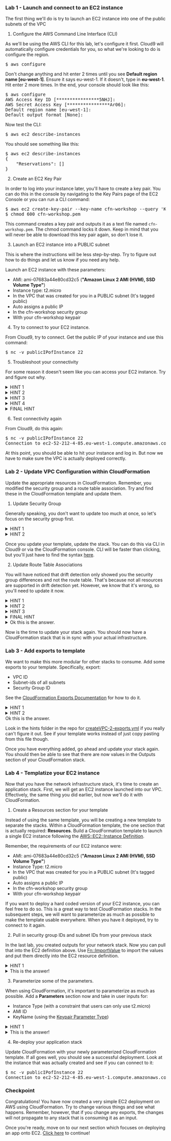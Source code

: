 ### Lab 1 - Launch and connect to an EC2 instance
The first thing we'll do is try to launch an EC2 instance into one of the public subnets of the VPC

1. Configure the AWS Command Line Interface (CLI)

As we'll be using the AWS CLI for this lab, let's configure it first. Cloud9 will automatically configure credentials for you, so what we're looking to do is configure the region.

<pre>
$ aws configure
</pre>

Don't change anything and hit enter 2 times until you see **Default region name [eu-west-1]**. Ensure it says eu-west-1. If it doesn't, type in **eu-west-1**. Hit enter 2 more times. In the end, your console should look like this:

<pre>
$ aws configure
AWS Access Key ID [****************5NHJ]: 
AWS Secret Access Key [****************Ar06]: 
Default region name [eu-west-1]: 
Default output format [None]: 
</pre>

Now test the CLI:

<pre>
$ aws ec2 describe-instances
</pre>

You should see something like this:

<pre>
$ aws ec2 describe-instances
{
    "Reservations": []
}
</pre>

2. Create an EC2 Key Pair

In order to log into your instance later, you'll have to create a key pair. You can do this in the console by navigating to the Key Pairs page of the EC2 Console or you can run a CLI command:

<pre>
$ aws ec2 create-key-pair --key-name cfn-workshop --query 'KeyMaterial' --output text > cfn-workshop.pem
$ chmod 600 cfn-workshop.pem
</pre>

This command creates a key pair and outputs it as a text file named `cfn-workshop.pem`. The chmod command locks it down. Keep in mind that you will never be able to download this key pair again, so don't lose it.

3. Launch an EC2 instance into a PUBLIC subnet

This is where the instructions will be less step-by-step. Try to figure out how to do things and let us know if you need any help. 

Launch an EC2 instance with these parameters:
- AMI: ami-07683a44e80cd32c5 (**"Amazon Linux 2 AMI (HVM), SSD Volume Type"**)
- Instance type: t2.micro
- In the VPC that was created for you in a PUBLIC subnet (It's tagged public)
- Auto assigns a public IP
- In the cfn-workshop security group
- With your cfn-workshop keypair

4. Try to connect to your EC2 instance.

From Cloud9, try to connect. Get the public IP of your instance and use this command:

<pre>
$ nc -v publicIPofInstance 22
</pre>

5. Troubleshoot your connectivity

For some reason it doesn't seem like you can access your EC2 instance. Try and figure out why. 
<details>
<summary>HINT 1</summary>
There are a number of prerequisites for EC2 instances to be reachable via public IP. First they must have a public IP. Make sure you set the instance up properly with a publicly routable IP. 
</details>

<details>
<summary>HINT 2</summary>
The next thing to look at is the security group of your instance. Is it allowing access to port 22 from anything?
</details>

<details>
<summary>HINT 3</summary>
Finally, let's consider the VPC design. It's possible that the VPC was designed incorrectly. 
</details>

<details>
<summary>HINT 4</summary>

Check the subnet your instance is in and look at the route tables. What's required for internet connectivity here? Since we're focusing on the public subnet, the answer is here: [VPC Scenario 1](https://docs.aws.amazon.com/vpc/latest/userguide/VPC_Scenario1.html).

</details>

<details>
<summary>FINAL HINT</summary>
Does the route table show a route to an IGW for 0.0.0.0/0? It doesn't. Choose a different route table to associate with the subnet. One of them will have the 0.0.0.0/0 route.
</details>

6. Test connectivity again

From Cloud9, do this again:

<pre>
$ nc -v publicIPofInstance 22
Connection to ec2-52-212-4-85.eu-west-1.compute.amazonaws.com 3389 port [tcp/ms-wbt-server] succeeded!
</pre>

At this point, you should be able to hit your instance and log in. But now we have to make sure the VPC is actually deployed correctly. 

### Lab 2 - Update VPC Configuration within CloudFormation

Update the appropriate resources in CloudFormation. Remember, you modified the security group and a route table association. Try and find these in the CloudFormation template and update them. 

1. Update Security Group

Generally speaking, you don't want to update too much at once, so let's focus on the security group first.

<details>
<summary>HINT 1</summary>

First is the security group. Navigate to the CloudFormation console and run **Drift Detection** against your stack and see if what it tells you aligns with what you have changed.

</details>

<details>
<summary>HINT 2</summary>

Still can't figure out the security group? See line 158. What needs to be added? See [EC2::SecurityGroup Resource Type Reference](https://docs.aws.amazon.com/AWSCloudFormation/latest/UserGuide/aws-properties-ec2-security-group.html). 

</details>

Once you update your template, update the stack. You can do this via CLI in Cloud9 or via the CloudFormation console. CLI will be faster than clicking, but you'll just have to find the syntax [here](https://docs.aws.amazon.com/cli/latest/reference/cloudformation/update-stack.html). 

2. Update Route Table Associations

You will have noticed that drift detection only showed you the security group differences and not the route table. That's because not all resources are supported in drift detection yet. However, we know that it's wrong, so you'll need to update it now. 

<details>
<summary>HINT 1</summary>

See the [AWS::EC2::SubnetRouteTableAssociation](https://docs.aws.amazon.com/AWSCloudFormation/latest/UserGuide/aws-resource-ec2-subnet-route-table-assoc.html) documentation for how to update this resource. 

</details>

<details>
<summary>HINT 2</summary>

Look through the template to find the associations. What are they associated to and is there a better option?

</details>

<details>
<summary>HINT 3</summary>

There was a PublicRouteTable resource created. Maybe we can do something with it?

</details>

<details>
<summary>FINAL HINT</summary>

Look at lines 174, 180. 

</details>

<details>
<summary>Ok this is the answer.</summary>

Look in the hints folder in the repo for [createVPC-fixnet.yml](https://github.com/hub714/aws-demos/blob/master/cloudformation-workshop/hints/createVPC-1-fixnet.yml) if you really can't figure it out. See if your template works instead of just copy pasting from this file though.

</details>

Now is the time to update your stack again. You should now have a CloudFormation stack that is in sync with your actual infrastructure.

### Lab 3 - Add exports to template

We want to make this more modular for other stacks to consume. Add some exports to your template. Specifically, export:
- VPC ID
- Subnet-ids of all subnets
- Security Group ID

See the [CloudFormation Exports Documentation](https://docs.aws.amazon.com/AWSCloudFormation/latest/UserGuide/using-cfn-stack-exports.html) for how to do it.

<details>
<summary>HINT 1</summary>

Exports are done in the Outputs section of a CloudFormation template. Our template doesn't have one, so you'll have to add one.

</details>

<details>
<summary>HINT 2</summary>

You can use references like ${AWS::StackName} to make your exports unique. Think about how you would want to import them yourself later.

</details>

<summary>Ok this is the answer.</summary>

Look in the hints folder in the repo for [createVPC-2-exports.yml](https://github.com/hub714/aws-demos/blob/master/cloudformation-workshop/hints/createVPC-2-exports.yml) if you really can't figure it out. See if your template works instead of just copy pasting from this file though.

</details>

Once you have everything added, go ahead and update your stack again. You should then be able to see that there are now values in the Outputs section of your CloudFormation stack.

### Lab 4 - Templatize your EC2 instance

Now that you have the network infrastructure stack, it's time to create an application stack. First, we will get an EC2 instance launched into our VPC. Effectively, the same thing you did earlier, but now we'll do it with CloudFormation.

1. Create a Resources section for your template

Instead of using the same template, you will be creating a new template to separate the stacks. Within a CloudFormation template, the one section that is actually required: **Resources**. Build a CloudFormation template to launch a single EC2 instance following the [AWS::EC2::Instance Definition](https://docs.aws.amazon.com/AWSCloudFormation/latest/UserGuide/aws-properties-ec2-instance.html). 

Remember, the requirements of our EC2 instance were:
- AMI: ami-07683a44e80cd32c5 (**"Amazon Linux 2 AMI (HVM), SSD Volume Type"**)
- Instance Type: t2.micro
- In the VPC that was created for you in a PUBLIC subnet (It's tagged public)
- Auto assigns a public IP
- In the cfn-workshop security group
- With your cfn-workshop keypair

If you want to deploy a hard coded version of your EC2 instance, you can feel free to do so. This is a great way to test CloudFormation stacks. In the subsequent steps, we will want to parameterize as much as possible to make the template usable everywhere. When you have it deployed, try to connect to it again.

2. Pull in security group IDs and subnet IDs from your previous stack

In the last lab, you created outputs for your network stack. Now you can pull that into the EC2 definition above. Use [Fn::ImportValue](https://docs.aws.amazon.com/AWSCloudFormation/latest/UserGuide/intrinsic-function-reference-importvalue.html) to import the values and put them directly into the EC2 resource definition.

<details>
<summary>HINT 1</summary>

You exported a number of values earlier. Imports use the same names. 

</details>

<details>
<summary>This is the answer!</summary>

Take a look at [createApps-1-sample.yml](https://github.com/hub714/aws-demos/blob/master/cloudformation-workshop/hints/createApps-1-sample.yml) and see if there's anything that differs from your code.

</details>

3. Parameterize some of the parameters.

When using CloudFormation, it's important to parameterize as much as possible. Add a **Parameters** section now and take in user inputs for:
- Instance Type (with a constraint that users can only use t2.micro)
- AMI ID
- KeyName (using the [Keypair Parameter Type](https://docs.aws.amazon.com/AWSCloudFormation/latest/UserGuide/parameters-section-structure.html#aws-specific-parameter-types))

<details>
<summary>HINT 1</summary>

When you create a parameter, you will have to reference it later. Where and how do you reference it?

</details>

<details>
<summary>This is the answer!</summary>

Take a look at [createApps-2-params.yml](https://github.com/hub714/aws-demos/blob/master/cloudformation-workshop/hints/createApps-2-params.yml) and see if there's anything that differs from your code.

</details>

4. Re-deploy your application stack

Update CloudFormation with your newly parameterized CloudFormation template. If all goes well, you should see a successful deployment. Look at the instance that was actually created and see if you can connect to it:

<pre>
$ nc -v publicIPofInstance 22
Connection to ec2-52-212-4-85.eu-west-1.compute.amazonaws.com 3389 port [tcp/ms-wbt-server] succeeded!
</pre>

### Checkpoint

Congratulations! You have now created a very simple EC2 deployment on AWS using CloudFormation. Try to change various things and see what happens. Remember, however, that if you change any exports, the changes will not propagate to any stack that is consuming it as an input.

Once you're ready, move on to our next section which focuses on deploying an app onto EC2. [Click here](../1-bootstrap) to continue!